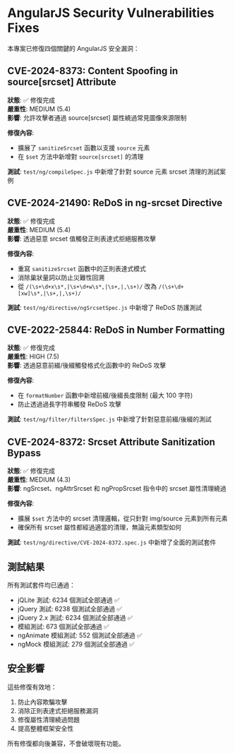 # AngularJS Security Vulnerabilities Fixes

本專案已修復四個關鍵的 AngularJS 安全漏洞：

## CVE-2024-8373: Content Spoofing in source[srcset] Attribute
**狀態**: ✅ 修復完成  
**嚴重性**: MEDIUM (5.4)  
**影響**: 允許攻擊者通過 source[srcset] 屬性繞過常見圖像來源限制  

**修復內容**:
- 擴展了 `sanitizeSrcset` 函數以支援 `source` 元素
- 在 `$set` 方法中新增對 `source[srcset]` 的清理

**測試**: `test/ng/compileSpec.js` 中新增了針對 source 元素 srcset 清理的測試案例

## CVE-2024-21490: ReDoS in ng-srcset Directive  
**狀態**: ✅ 修復完成  
**嚴重性**: MEDIUM (5.4)  
**影響**: 透過惡意 srcset 值觸發正則表達式拒絕服務攻擊

**修復內容**:
- 重寫 `sanitizeSrcset` 函數中的正則表達式模式
- 消除巢狀量詞以防止災難性回溯
- 從 `/(\s+\d+x\s*,|\s+\d+w\s*,|\s+,|,\s+)/` 改為 `/(\s+\d+[xw]\s*,|\s+,|,\s+)/`

**測試**: `test/ng/directive/ngSrcsetSpec.js` 中新增了 ReDoS 防護測試

## CVE-2022-25844: ReDoS in Number Formatting  
**狀態**: ✅ 修復完成  
**嚴重性**: HIGH (7.5)  
**影響**: 透過惡意前綴/後綴觸發格式化函數中的 ReDoS 攻擊

**修復內容**:
- 在 `formatNumber` 函數中新增前綴/後綴長度限制 (最大 100 字符)
- 防止透過過長字符串觸發 ReDoS 攻擊

**測試**: `test/ng/filter/filtersSpec.js` 中新增了針對惡意前綴/後綴的測試

## CVE-2024-8372: Srcset Attribute Sanitization Bypass  
**狀態**: ✅ 修復完成  
**嚴重性**: MEDIUM (4.3)  
**影響**: ngSrcset、ngAttrSrcset 和 ngPropSrcset 指令中的 srcset 屬性清理繞過

**修復內容**:
- 擴展 `$set` 方法中的 srcset 清理邏輯，從只針對 img/source 元素到所有元素
- 確保所有 srcset 屬性都經過適當的清理，無論元素類型如何

**測試**: `test/ng/directive/CVE-2024-8372.spec.js` 中新增了全面的測試套件

## 測試結果
所有測試套件均已通過：
- jQLite 測試: 6234 個測試全部通過 ✅
- jQuery 測試: 6238 個測試全部通過 ✅  
- jQuery 2.x 測試: 6234 個測試全部通過 ✅
- 模組測試: 673 個測試全部通過 ✅
- ngAnimate 模組測試: 552 個測試全部通過 ✅
- ngMock 模組測試: 279 個測試全部通過 ✅

## 安全影響
這些修復有效地：
1. 防止內容欺騙攻擊
2. 消除正則表達式拒絕服務漏洞
3. 修復屬性清理繞過問題
4. 提高整體框架安全性

所有修復都向後兼容，不會破壞現有功能。
